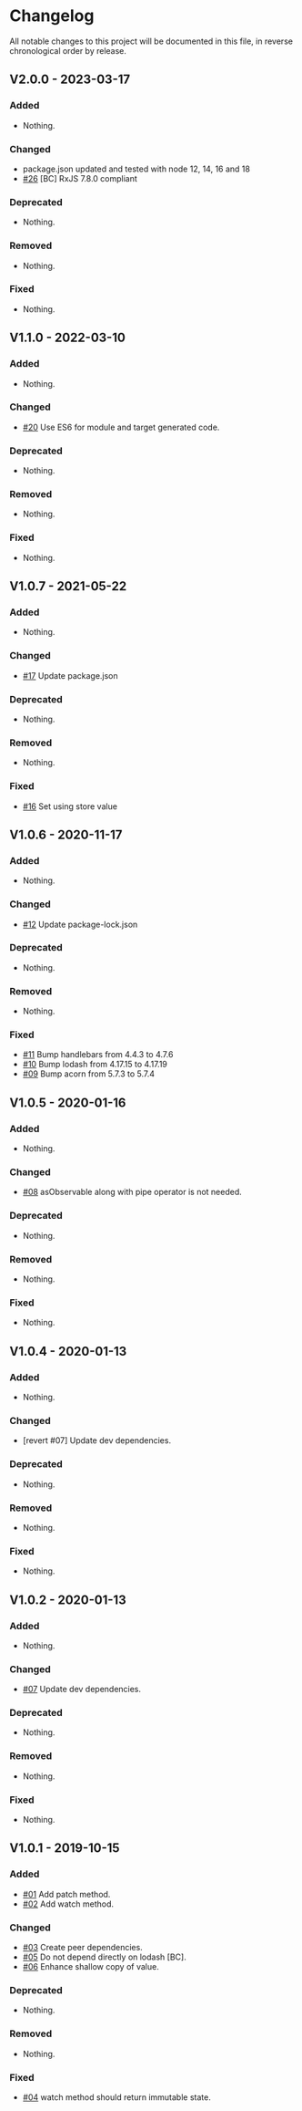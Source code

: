 # Changelog

All notable changes to this project will be documented in this file, in reverse chronological order by release.

## V2.0.0 - 2023-03-17

### Added

- Nothing.

### Changed

- package.json updated and tested with node 12, 14, 16 and 18
- [#26](https://github.com/elie29/store/issues/26) [BC] RxJS 7.8.0 compliant

### Deprecated

- Nothing.

### Removed

- Nothing.

### Fixed

- Nothing.

## V1.1.0 - 2022-03-10

### Added

- Nothing.

### Changed

- [#20](https://github.com/elie29/store/issues/20) Use ES6 for module and target generated code.

### Deprecated

- Nothing.

### Removed

- Nothing.

### Fixed

- Nothing.

## V1.0.7 - 2021-05-22

### Added

- Nothing.

### Changed

- [#17](https://github.com/elie29/store/issues/17) Update package.json

### Deprecated

- Nothing.

### Removed

- Nothing.

### Fixed

- [#16](https://github.com/elie29/store/issues/16) Set using store value

## V1.0.6 - 2020-11-17

### Added

- Nothing.

### Changed

- [#12](https://github.com/elie29/store/issues/12) Update package-lock.json

### Deprecated

- Nothing.

### Removed

- Nothing.

### Fixed

- [#11](https://github.com/elie29/store/pull/11) Bump handlebars from 4.4.3 to 4.7.6
- [#10](https://github.com/elie29/store/pull/10) Bump lodash from 4.17.15 to 4.17.19
- [#09](https://github.com/elie29/store/pull/9) Bump acorn from 5.7.3 to 5.7.4

## V1.0.5 - 2020-01-16

### Added

- Nothing.

### Changed

- [#08](https://github.com/elie29/store/issues/8) asObservable along with pipe operator is not needed.

### Deprecated

- Nothing.

### Removed

- Nothing.

### Fixed

- Nothing.

## V1.0.4 - 2020-01-13

### Added

- Nothing.

### Changed

- [revert #07] Update dev dependencies.

### Deprecated

- Nothing.

### Removed

- Nothing.

### Fixed

- Nothing.

## V1.0.2 - 2020-01-13

### Added

- Nothing.

### Changed

- [#07](https://github.com/elie29/store/issues/7) Update dev dependencies.

### Deprecated

- Nothing.

### Removed

- Nothing.

### Fixed

- Nothing.

## V1.0.1 - 2019-10-15

### Added

- [#01](https://github.com/elie29/store/issues/1) Add patch method.
- [#02](https://github.com/elie29/store/issues/2) Add watch method.

### Changed

- [#03](https://github.com/elie29/store/issues/3) Create peer dependencies.
- [#05](https://github.com/elie29/store/issues/5) Do not depend directly on lodash [BC].
- [#06](https://github.com/elie29/store/issues/6) Enhance shallow copy of value.

### Deprecated

- Nothing.

### Removed

- Nothing.

### Fixed

- [#04](https://github.com/elie29/store/issues/4) watch method should return immutable state.
